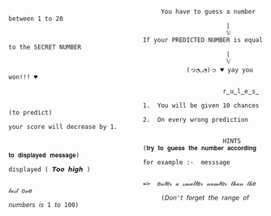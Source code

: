 
                                                             
                                                            
                                                             
                                                                    
                                              You have to guess a number between 1 to 20 
                                                                |
                                                                𝕍
                                         If your PREDICTED NUMBER is equal to the SECRET NUMBER 
                                                                |
                                                                𝕍
                                                     (っ◔◡◔)っ ♥ yay you won!!! ♥
                                                                             
                                                               r̳u̳l̳e̳s̳
                                                                      
                                         1.  You will be given 10 chances (to predict)
                                         2.  On every wrong prediction your score will decrease by 1.
                                                                 
                                                               HINTS
                                         (𝐭𝐫𝐲 𝐭𝐨 𝐠𝐮𝐞𝐬𝐬 𝐭𝐡𝐞 𝐧𝐮𝐦𝐛𝐞𝐫 𝐚𝐜𝐜𝐨𝐫𝐝𝐢𝐧𝐠 𝐭𝐨 𝐝𝐢𝐬𝐩𝐥𝐚𝐲𝐞𝐝 𝐦𝐞𝐬𝐬𝐚𝐠𝐞)
                                         for example :-  messsage displayed ( 𝙏𝙤𝙤 𝙝𝙞𝙜𝙝 )
                                                                     
                                         =>  𝑒𝓃𝓉𝑒𝓇 𝒶 𝓈𝓂𝒶𝓁𝓁𝑒𝓇 𝓃𝓊𝓂𝒷𝑒𝓇 𝓉𝒽𝒶𝓃 𝓉𝒽𝑒 𝓁𝒶𝓈𝓉 𝑜𝓃𝑒
                                              (𝘋𝘰𝘯'𝘵 𝘧𝘰𝘳𝘨𝘦𝘵 𝘵𝘩𝘦 𝘳𝘢𝘯𝘨𝘦 𝘰𝘧 𝘯𝘶𝘮𝘣𝘦𝘳𝘴 𝘪𝘴 1 𝘵𝘰 100) 

  
                                                                         
